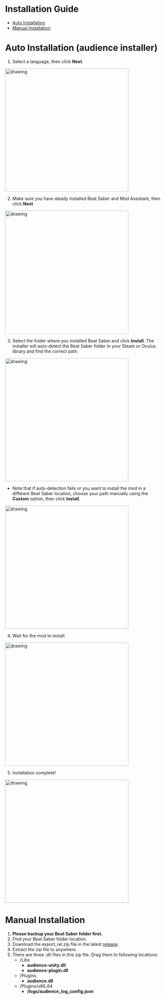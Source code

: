 # Installation Guide
* [Auto Installation](#auto) 
* [Manual Installation](#manual)

# <span id="auto">Auto Installation (audience installer)</span>
1. Select a language, then click **Next**.  
<img src="https://i.imgur.com/pVPUGWq.png" alt="drawing" width="400"/>

2. Make sure you have aleady installed Beat Saber and Mod Assistant, then click **Next**.
<img src="https://i.imgur.com/KxyQCsn.png" alt="drawing" width="400"/>

3. Select the folder where you installed Beat Saber and click **Install**. The installer will auto-detect the Beat Saber folder in your Steam or Oculus library and find the correct path.  
<img src="https://i.imgur.com/hsN25Ss.png" alt="drawing" width="400"/>

- Note that if auto-detection fails or you want to install the mod in a different 
Beat Saber location, choose your path manually using the **Custom** option, then click **Install**.
<img src="https://i.imgur.com/b2FWNYW.png" alt="drawing" width="400"/>

4. Wait for the mod to install. 
<img src="https://i.imgur.com/cONixFk.png" alt="drawing" width="400"/>

5. Installation complete! 
<img src="https://i.imgur.com/uiR7iVj.png" alt="drawing" width="400"/>

# <span id="manual">Manual Installation</span>

1. **Please backup your Beat Saber folder first.** 
2. Find your Beat Saber folder location.
3. Download the export_rel.zip file in the latest [release](https://github.com/meta-audience/BeatSaber_audience/releases).
4. Extract the zip file to anywhere.
5. There are three .dll files in this zip file. Drag them to following locations:
    - /Libs
        - **audience-unity.dll**
        - **audience-plugin.dll**
    - /Plugins
        - **audience.dll**
    - /Plugins/x86_64
        - **/logs/audience_log_config.json**


